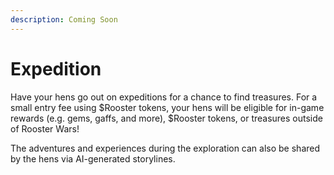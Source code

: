 ```yaml
---
description: Coming Soon
---
```


# Expedition

Have your hens go out on expeditions for a chance to find treasures. For a small entry fee using $Rooster tokens, your hens will be eligible for in-game rewards (e.g. gems, gaffs, and more), $Rooster tokens, or treasures outside of Rooster Wars!&#x20;

The adventures and experiences during the exploration can also be shared by the hens via AI-generated storylines.
